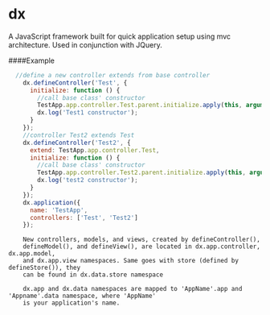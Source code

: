 dx
==
A JavaScript framework built for quick application setup  using mvc architecture. Used in conjunction with JQuery.

####Example
```javascript
  //define a new controller extends from base controller
    dx.defineController('Test', {
      initialize: function () {
        //call base class' constructor
        TestApp.app.controller.Test.parent.initialize.apply(this, arguments);
        dx.log('Test1 constructor');
      }
    });
    //controller Test2 extends Test
    dx.defineController('Test2', {
      extend: TestApp.app.controller.Test,
      initialize: function () {
        //call base class' constructor
        TestApp.app.controller.Test2.parent.initialize.apply(this, arguments);
        dx.log('test2 constructor');
      }
    });
    dx.application({
      name: 'TestApp',
      controllers: ['Test', 'Test2']
    });
```
		New controllers, models, and views, created by defineController(),
		defineModel(), and defineView(), are located in dx.app.controller, dx.app.model,
		and dx.app.view namespaces. Same goes with store (defined by defineStore()), they 
		can be found in dx.data.store namespace

		dx.app and dx.data namespaces are mapped to 'AppName'.app and 'Appname'.data namespace, where 'AppName' 
		is your application's name.
		
